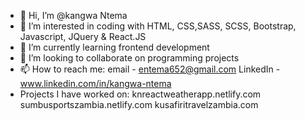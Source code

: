 - 👋 Hi, I’m @kangwa Ntema
- 👀 I’m interested in coding with HTML, CSS,SASS, SCSS, Bootstrap, Javascript, JQuery & React.JS
- 🌱 I’m currently learning frontend development
- 💞️ I’m looking to collaborate on programming projects
- 📫 How to reach me: 
email - entema652@gmail.com
LinkedIn - 
www.linkedin.com/in/kangwa-ntema
- Projects I have worked on:
  knreactweatherapp.netlify.com
  sumbusportszambia.netlify.com
  kusafiritravelzambia.com
<!---
LogiPV/LogiPV is a ✨ special ✨ repository because its `README.md` (this file) appears on your GitHub profile.
You can click the Preview link to take a look at your changes.
--->
